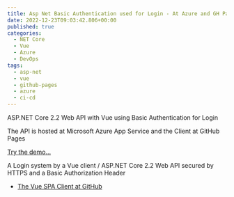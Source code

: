 ```yaml
---
title: Asp Net Basic Authentication used for Login - At Azure and GH Pages 
date: 2022-12-23T09:03:42.806+00:00
published: true
categories:
  - NET Core
  - Vue
  - Azure
  - DevOps  
tags:
  - asp-net
  - vue
  - github-pages
  - azure
  - ci-cd
---
```



ASP.NET Core 2.2 Web API with Vue using Basic Authentication for Login

The API is hosted at Microsoft Azure App Service and the Client at GitHub Pages 

<a href="https://persteenolsen.github.io/vue-basic-auth-gh-pages-client/" target="_blank" title="Basic Authentication">Try the demo...</a>

<p>A Login system by a Vue client / ASP.NET Core 2.2 Web API secured by HTTPS and a Basic Authorization Header</p>

<ul>

<li><a href="https://github.com/persteenolsen/vue-basic-auth-gh-pages-client" target="_blank">The Vue SPA Client at GitHub</a></li>
</ul>

